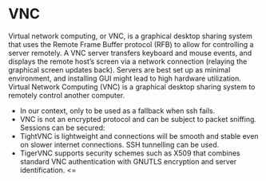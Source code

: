 # VNC

Virtual network computing, or VNC, is a graphical desktop sharing system that uses the Remote Frame Buffer protocol (RFB) to allow for controlling a server remotely. A VNC server transfers keyboard and mouse events, and displays the remote host’s screen via a network connection (relaying the graphical screen updates back). Servers are best set up as minimal environment, and installing GUI might lead to high hardware utilization. Virtual Network Computing (VNC) is a graphical desktop sharing system  to remotely control another computer. 

* In our context, only to be used as a fallback when ssh fails.
* VNC is not an encrypted protocol and can be subject to packet sniffing. Sessions can be secured:
* TightVNC is lightweight and connections will be smooth and stable even on slower internet connections. SSH tunnelling can be used. 
* TigerVNC supports security schemes such as X509 that combines standard VNC authentication with GNUTLS encryption and server identification. <=
